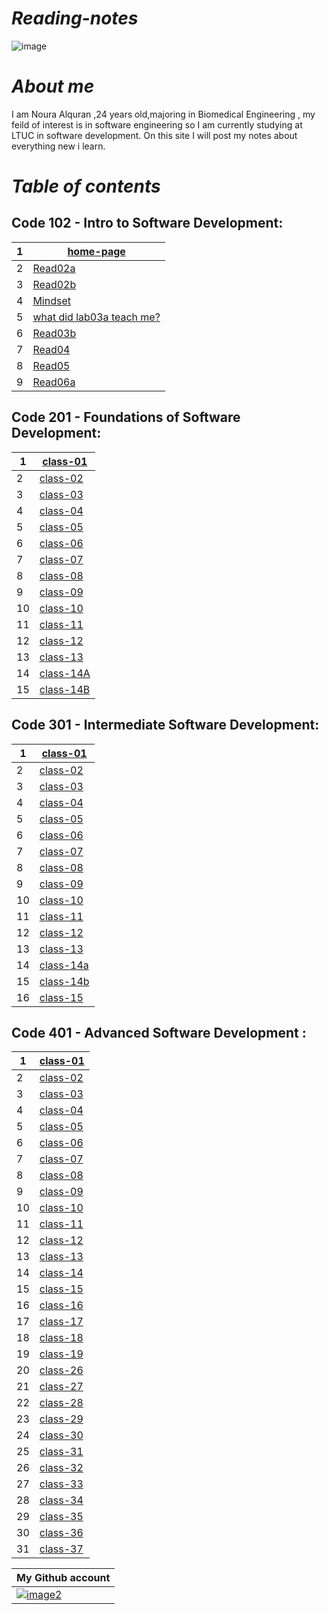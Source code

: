 # *Reading-notes*

![image](https://cdn2.iconfinder.com/data/icons/objects-23/50/1F4DD-memo-B-512.png)
#  *About me*
I am Noura Alquran ,24 years old,majoring in Biomedical Engineering , my feild of interest is in software engineering so I am currently studying at LTUC in software development. On this site I will post my notes about everything new i learn.

# *Table of contents*
## Code 102 - Intro to Software Development:
1|[home-page](https://noura-alquran.github.io/reading-notes/)   
-|-----------
2|[Read02a](https://noura-alquran.github.io/reading-notes/read02a)  
3|[Read02b](https://noura-alquran.github.io/reading-notes/read02b) 
4|[Mindset](https://noura-alquran.github.io/reading-notes/mindset)   
5|[ what did lab03a teach me?](https://noura-alquran.github.io/reading-notes/lab03a)    
6|[Read03b](https://noura-alquran.github.io/reading-notes/Read03b)    
7|[Read04](https://noura-alquran.github.io/reading-notes/read04)    
8|[Read05](https://noura-alquran.github.io/reading-notes/read05)    
9|[Read06a](https://noura-alquran.github.io/reading-notes/Read06a)
    
## Code 201 - Foundations of Software Development:
1|[class-01](https://noura-alquran.github.io/reading-notes/class-01)
-|------------
2|[class-02](https://noura-alquran.github.io/reading-notes/class-02)
3|[class-03](https://noura-alquran.github.io/reading-notes/class-03)
4|[class-04](https://noura-alquran.github.io/reading-notes/class-04)
5|[class-05](https://noura-alquran.github.io/reading-notes/class-05)
6|[class-06](https://noura-alquran.github.io/reading-notes/class-06)
7|[class-07](https://noura-alquran.github.io/reading-notes/class07)
8|[class-08](https://noura-alquran.github.io/reading-notes/class08)
9|[class-09](https://noura-alquran.github.io/reading-notes/class09)
10|[class-10](https://noura-alquran.github.io/reading-notes/class10)
11|[class-11](https://noura-alquran.github.io/reading-notes/class11)
12|[class-12](https://noura-alquran.github.io/reading-notes/class-12)
13|[class-13](https://noura-alquran.github.io/reading-notes/class-13)
14|[class-14A](https://noura-alquran.github.io/reading-notes/class14)
15|[class-14B](https://noura-alquran.github.io/reading-notes/class14b)

## Code 301 - Intermediate Software Development:
1|[class-01](https://noura-alquran.github.io/reading-notes/raed3011)
-|------------------------------
2|[class-02](https://noura-alquran.github.io/reading-notes/read3012)
3|[class-03](https://noura-alquran.github.io/reading-notes/read3013)
4|[class-04](https://noura-alquran.github.io/reading-notes/read3014)
5|[class-05](https://noura-alquran.github.io/reading-notes/read3015)
6|[class-06](https://noura-alquran.github.io/reading-notes/read3016)
7|[class-07](https://noura-alquran.github.io/reading-notes/read3017)
8|[class-08](https://noura-alquran.github.io/reading-notes/read3018)
9|[class-09](https://noura-alquran.github.io/reading-notes/read3019)
10|[class-10](https://noura-alquran.github.io/reading-notes/read30110)
11|[class-11](https://noura-alquran.github.io/reading-notes/read3111)
12|[class-12](https://noura-alquran.github.io/reading-notes/read30112)
13|[class-13](https://noura-alquran.github.io/reading-notes/read30113)
14|[class-14a](https://noura-alquran.github.io/reading-notes/read30114a)
15|[class-14b](https://noura-alquran.github.io/reading-notes/read30114b)
16|[class-15](https://noura-alquran.github.io/reading-notes/read30115)


## Code 401 - Advanced Software Development :
1|[class-01](https://noura-alquran.github.io/reading-notes/read4011)
-|------------------------------
2|[class-02](https://noura-alquran.github.io/reading-notes/read4012)
3|[class-03](https://noura-alquran.github.io/reading-notes/read4013)
4|[class-04](https://noura-alquran.github.io/reading-notes/read4014)
5|[class-05](https://noura-alquran.github.io/reading-notes/read4015)
6|[class-06](https://noura-alquran.github.io/reading-notes/read4016)
7|[class-07](https://noura-alquran.github.io/reading-notes/read4017)
8|[class-08](https://noura-alquran.github.io/reading-notes/read4018)
9|[class-09](https://noura-alquran.github.io/reading-notes/read4019)
10|[class-10](https://noura-alquran.github.io/reading-notes/read40110)
11|[class-11](https://noura-alquran.github.io/reading-notes/read40111)
12|[class-12](https://noura-alquran.github.io/reading-notes/read40112)
13|[class-13](https://noura-alquran.github.io/reading-notes/read40113)
14|[class-14](https://noura-alquran.github.io/reading-notes/read40114)
15|[class-15](https://noura-alquran.github.io/reading-notes/read40115)
16|[class-16](https://noura-alquran.github.io/reading-notes/read40116)
17|[class-17](https://noura-alquran.github.io/reading-notes/read40117)
18|[class-18](https://noura-alquran.github.io/reading-notes/read40118)
19|[class-19](https://noura-alquran.github.io/reading-notes/read40119)
20|[class-26](https://noura-alquran.github.io/reading-notes/read26)
21|[class-27](https://noura-alquran.github.io/reading-notes/read27)
22|[class-28](https://noura-alquran.github.io/reading-notes/read284)
23|[class-29](https://noura-alquran.github.io/reading-notes/read294)
24|[class-30](https://noura-alquran.github.io/reading-notes/read304)
25|[class-31](https://noura-alquran.github.io/reading-notes/read314)
26|[class-32](https://noura-alquran.github.io/reading-notes/read324)
27|[class-33](https://noura-alquran.github.io/reading-notes/read334)
28|[class-34](https://noura-alquran.github.io/reading-notes/read344)
29|[class-35](https://noura-alquran.github.io/reading-notes/read354)
30|[class-36](https://noura-alquran.github.io/reading-notes/read364)
31|[class-37](https://noura-alquran.github.io/reading-notes/read374)





My Github account  | 
------------ | 
 [![image2](https://p.kindpng.com/picc/s/128-1280192_github-logo-png-github-png-transparent-png.png)](https://github.com/Noura-Alquran)|
 

